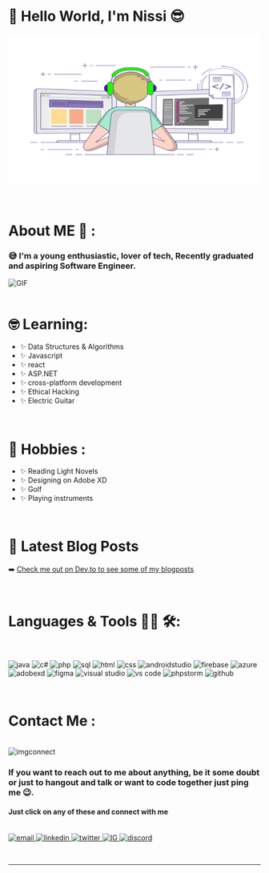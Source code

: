 # 👋 Hello World, I'm Nissi 😎 

<div alignment="center">
<img height="300" width="700" alt="GIF" alignment="center" src="codinggif.gif">
</div>

<br>
</br>

<!--ABOUT ME SECTION -->

# About ME 💬 :

### 😅 I'm a young enthusiastic, lover of tech, Recently graduated and aspiring Software Engineer.

<img height="400" width="500" alt="GIF" alignment="centre" src="https://raw.githubusercontent.com/SP-XD/SP-XD/main/images/dev-working_rounded.gif">

<br>
<br>

### <h1>🤓 Learning:</h2> 
- ✨ Data Structures & Algorithms
- ✨ Javascript
- ✨ react
- ✨ ASP.NET 
- ✨ cross-platform development
- ✨ Ethical Hacking
- ✨ Electric Guitar

<br>

### <h1>🥁 Hobbies :</h1> 
- ✨ Reading Light Novels
- ✨ Designing on Adobe XD
- ✨ Golf
- ✨ Playing instruments

<br>

### <h1>📕 Latest Blog Posts</h1>

<!-- BLOG-POST-LIST:START -->

➡️ [Check me out on Dev.to to see some of my blogposts](https://dev.to/nissi_ngandu)

<!-- BLOG-POST-LIST:END -->

</br>

# Languages & Tools 👨‍💻 🛠:

</br>

<p alignment="center">

<!-- For more icons please follow  https://github.com/MikeCodesDotNET/ColoredBadges -->
<img src="https://cdn.jsdelivr.net/gh/devicons/devicon/icons/java/java-original.svg" alt="java" width="90" height="50">
<img src="https://cdn.jsdelivr.net/gh/devicons/devicon/icons/csharp/csharp-original.svg" alt="c#"  width="90" height="50">
<img src="https://cdn.jsdelivr.net/gh/devicons/devicon/icons/php/php-original.svg" alt="php" width="90" height="50">
<img src="https://cdn.jsdelivr.net/gh/devicons/devicon/icons/mysql/mysql-original-wordmark.svg" alt="sql" width="90" height="50">
<img src="https://cdn.jsdelivr.net/gh/devicons/devicon/icons/html5/html5-original-wordmark.svg" alt="html" width="90" height="50">
<img src="https://cdn.jsdelivr.net/gh/devicons/devicon/icons/css3/css3-original.svg" alt="css" width="90" height="50">
<img src="https://cdn.jsdelivr.net/gh/devicons/devicon/icons/androidstudio/androidstudio-original.svg" alt="androidstudio" width="90" height="50">
<img src="https://cdn.jsdelivr.net/gh/devicons/devicon/icons/firebase/firebase-plain-wordmark.svg" alt="firebase" width="90" height="50">
<img src="https://cdn.jsdelivr.net/gh/devicons/devicon/icons/azure/azure-original.svg" alt="azure" width="90" height="50">
<img src="https://cdn.jsdelivr.net/gh/devicons/devicon/icons/xd/xd-plain.svg" alt="adobexd" width="90" height="50">
<img src="https://cdn.jsdelivr.net/gh/devicons/devicon/icons/figma/figma-original.svg" alt="figma" width="90" height="50">
<img src="https://cdn.jsdelivr.net/gh/devicons/devicon/icons/visualstudio/visualstudio-plain.svg" alt="visual studio" width="90" height="50">
<img src="https://cdn.jsdelivr.net/gh/devicons/devicon/icons/vscode/vscode-original.svg" alt="vs code" width="90" height="50">
<img src="https://cdn.jsdelivr.net/gh/devicons/devicon/icons/phpstorm/phpstorm-original-wordmark.svg" alt="phpstorm" width="90" height="50">
<img src="https://cdn.jsdelivr.net/gh/devicons/devicon/icons/github/github-original.svg" alt="github" width="90" height="50">

<!-- find all icons @ https://devicon.dev -->
</br>

</p>
</br>

# Contact Me :

<p>
 </br>


<img height="320" width="450" alignment="right" alt="imgconnect" src="https://www.pngfind.com/mpng/hJRoowo_lets-connect-logo-png-download-lets-connect-transparent/">

<h3>
If you want to reach out to me about anything, be it some doubt or just to hangout and talk or want to code together just ping me 😉.
</h3>

<h4>
Just click on any of these and connect with me
</h4>
<br>


<!-- email address -->
<a href="mailto:nissingandu@icloud.com">
 <img src="https://icongr.am/entypo/email.svg?size=101&color=d4e3fe" alignment=right alt="email" width="50" height="50"/>
</a>
<!-- LinkedIn -->
<a href="https://www.linkedin.com/in/nissi-ngandu/">
   <img src="https://icongr.am/entypo/linkedin-with-circle.svg?size=101&color=00c7fc" alt="linkedin" width="50" height="50"/>
</a>
<!-- Twitter -->
<a href="https://twitter.com/nissi_ng#gh-dark-mode-only/follow-screen">
  <img src="https://icongr.am/entypo/twitter.svg?size=101&color=3a88fe" alt=" twitter" width="50" height="50" />
</a>
<!-- Instagram -->
<a href="https://www.instagram.com/nissi_ngandu/">
<img src="https://icongr.am/entypo/instagram-with-circle.svg?size=101&color=d4e3fe" alt="IG" width="50" height="50"/>
</a>
<!-- discord -->
<a href="https://discord.com/Nissi_Ngandu#2073/">
<img src="https://code.iconify.design/2/2.2.1/iconify.min.js"  alt="discord" width="50" height="50"/>
</a>

 </p>
 
</br>

*************
